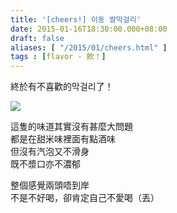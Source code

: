 ```yaml
---
title: '[cheers!] 이동 쌀막걸리'
date: 2015-01-16T18:30:00.000+08:00
draft: false
aliases: [ "/2015/01/cheers.html" ]
tags : [flavor - 飲！]
---
```


終於有不喜歡的막걸리了！  

![](/images/idongmakgeolli.jpg)

這隻的味道其實沒有甚麼大問題  
都是在甜米味裡面有點酒味  
但沒有汽泡又不滑身  
既不漿口亦不濃郁  
  
整個感覺兩頭唔到岸  
不是不好喝，卻肯定自己不愛喝（丟）
